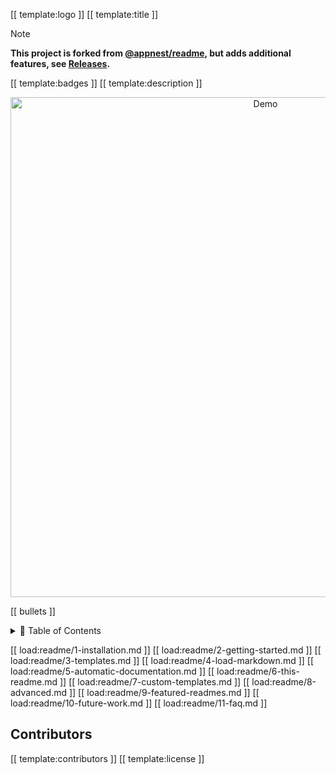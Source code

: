 [[ template:logo ]]
[[ template:title ]]

> [!NOTE]  
> **This project is forked from [@appnest/readme](https://github.com/andreasbm/readme), but adds additional features, see [Releases](https://github.com/anyesu/readme/releases).**

[[ template:badges ]]
[[ template:description ]]
<br />

<p align="center">
  <img src="https://raw.githubusercontent.com/anyesu/readme/master/assets/demo.gif" alt="Demo" width="800" />
</p>

[[ bullets ]]

<details>
<summary>📖 Table of Contents</summary>
<br />
[[ template:toc ]]
</details>

[[ load:readme/1-installation.md ]]
[[ load:readme/2-getting-started.md ]]
[[ load:readme/3-templates.md ]]
[[ load:readme/4-load-markdown.md ]]
[[ load:readme/5-automatic-documentation.md ]]
[[ load:readme/6-this-readme.md ]]
[[ load:readme/7-custom-templates.md ]]
[[ load:readme/8-advanced.md ]]
[[ load:readme/9-featured-readmes.md ]]
[[ load:readme/10-future-work.md ]]
[[ load:readme/11-faq.md ]]
## Contributors

[[ template:contributors ]]
[[ template:license ]]